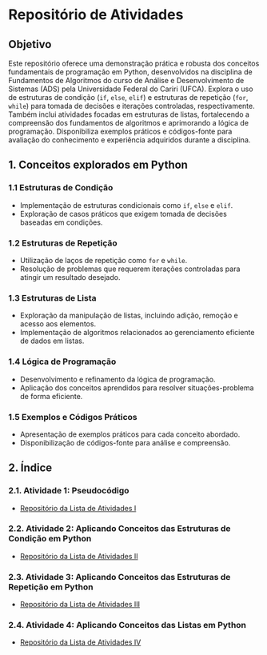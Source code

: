 # Repositório de Atividades

## Objetivo
Este repositório oferece uma demonstração prática e robusta dos conceitos fundamentais de programação em Python, desenvolvidos na disciplina de Fundamentos de Algoritmos do curso de Análise e Desenvolvimento de Sistemas (ADS) pela Universidade Federal do Cariri (UFCA). Explora o uso de estruturas de condição (`if`, `else`, `elif`) e estruturas de repetição (`for`, `while`) para tomada de decisões e iterações controladas, respectivamente. Também inclui atividades focadas em estruturas de listas, fortalecendo a compreensão dos fundamentos de algoritmos e aprimorando a lógica de programação. Disponibiliza exemplos práticos e códigos-fonte para avaliação do conhecimento e experiência adquiridos durante a disciplina.

## 1. Conceitos explorados em Python
### 1.1 Estruturas de Condição
   - Implementação de estruturas condicionais como `if`, `else` e `elif`.
   - Exploração de casos práticos que exigem tomada de decisões baseadas em condições.

### 1.2 Estruturas de Repetição
   - Utilização de laços de repetição como `for` e `while`.
   - Resolução de problemas que requerem iterações controladas para atingir um resultado desejado.

### 1.3 Estruturas de Lista
   - Exploração da manipulação de listas, incluindo adição, remoção e acesso aos elementos.
   - Implementação de algoritmos relacionados ao gerenciamento eficiente de dados em listas.

### 1.4 Lógica de Programação
   - Desenvolvimento e refinamento da lógica de programação.
   - Aplicação dos conceitos aprendidos para resolver situações-problema de forma eficiente.

### 1.5 Exemplos e Códigos Práticos
   - Apresentação de exemplos práticos para cada conceito abordado.
   - Disponibilização de códigos-fonte para análise e compreensão.


## 2. Índice
### 2.1. Atividade 1: Pseudocódigo
   - [Repositório da Lista de Atividades I](https://github.com/devitruvius/ADS-Pseudocodigos-Atividades)

### 2.2. Atividade 2: Aplicando Conceitos das Estruturas de Condição em Python
   - [Repositório da Lista de Atividades II](https://github.com/devitruvius/ADS-Python-Condicao)

### 2.3. Atividade 3: Aplicando Conceitos das Estruturas de Repetição em Python
   - [Repositório da Lista de Atividades III](https://github.com/devitruvius/ADS-Python-Repeticao/tree/main)

### 2.4. Atividade 4: Aplicando Conceitos das Listas em Python
   - [Repositório da Lista de Atividades IV](https://github.com/devitruvius/ADS-Python-Listas/tree/main)
